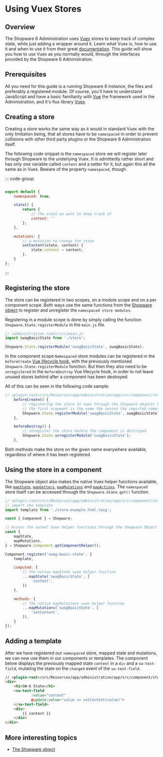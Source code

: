 # Using Vuex Stores

## Overview

The Shopware 6 Administration uses [Vuex](https://vuex.vuejs.org/) stores to keep track of complex state, while just adding a wrapper around it.
Learn what Vuex is, how to use it and when to use it from their great [documentation](https://vuex.vuejs.org/).
This guide will show you how to use Vuex as you normally would, through the interfaces provided by the Shopware 6 Administration.

## Prerequisites

All you need for this guide is a running Shopware 6 instance, the files and preferably a registered module.
Of course, you'll have to understand JavaScript and have a basic familiarity with [Vue](https://vuejs.org/) the framework used in the Administration, and it's flux library [Vuex](https://vuex.vuejs.org/).

## Creating a store

Creating a store works the same way as it would in standard Vuex with the only limitation being,
that all stores have to be `namespaced` in order to prevent collisions with other third party plugins or the Shopware 6 Administration itself.

The following code snippet is the `namespaced` store we will register later through Shopware to the underlying Vuex.
It is admittedly rather short and has only one variable called `content` and a setter for it, but again this all the same as in Vuex.
Beware of the property `namespaced`, though.

::: code-group

```javascript [PLUGIN_ROOT/src/Resources/app/administration/app/src/component/store-example/store.js]

export default {
    namespaced: true,

    state() {
        return {
            // the state we want to keep track of
            content: ''
        };
    },

    mutations: {
        // a mutation to change the state
        setContent(state, content) {
            state.content = content;
        },
    }
};
```

:::

## Registering the store

The store can be registered in two scopes, on a module scope and on a per component scope.
Both ways use the same functions from the [Shopware object](./the-shopware-object.md) to register and unregister the `namespaced store modules`.

Registering in a module scope is done by simply calling the function `Shopware.State.registerModule` in the `main.js` file.

```javascript
// <administration root>/src/main.js
import swagBasicState from './store';

Shopware.State.registerModule('swagBasicState', swagBasicState);
```

In the component scope `Namespaced` store modules can be registered in the `beforeCreate` [Vue lifecycle hook](https://vuejs.org/v2/guide/instance.html#Lifecycle-Diagram),
with the previously mentioned `Shopware.State.registerModule` function.
But then they also need to be `unregistered` in the `beforeDestroy` Vue lifecycle hook,
in order to not leave unused stores behind after a component has been destroyed.

All of this can be seen in the following code sample:

```javascript
// <plugin-root>/src/Resources/app/administration/app/src/component/store-example/index.js
    beforeCreate() {
        // registering the store to vuex through the Shopware objects helper function
        // the first argument is the name the second the imported namespaced store
        Shopware.State.registerModule('swagBasicState', swagBasicState);
    },

    beforeDestroy() {
        // unregister the store before the component is destroyed
        Shopware.State.unregisterModule('swagBasicState');
    },
```

Both methods make the store on the given name everywhere available, regardless of where it has been registered.

## Using the store in a component

The Shopware object also makes the native Vuex helper functions available, like [`mapState`](https://vuex.vuejs.org/guide/state.html#the-mapstate-helper), [`mapGetters`](https://vuex.vuejs.org/guide/getters.html#the-mapgetters-helper), [`mapMutations`](https://vuex.vuejs.org/guide/mutations.html#committing-mutations-in-components) and [`mapActions`](https://vuex.vuejs.org/guide/actions.html#dispatching-actions-in-components).
The `namespaced` store itself can be accessed through the `Shopware.State.get()` function.

```javascript
// <plugin-root>/src/Resources/app/administration/app/src/component/store-example/index.js
// import the template
import template from './store-example.html.twig';

const { Component } = Shopware;

// Access the normal Vuex helper functions through the Shopware Object
const { 
    mapState,
    mapMutations,
} = Shopware.Component.getComponentHelper();

Component.register('swag-basic-state', {
    template,

    computed: {
        // the native mapState vuex helper function 
        ...mapState('swagBasicState', [
            'content',
        ])
    },

    methods: {
        // the native mapMutations vuex helper function
        ...mapMutations('swagBasicState', [
            'setContent',
        ]),
    }
});
```

## Adding a template

After we have registered our `namespaced` store, mapped state and mutations, we can now use them in our components or templates.
The component below displays the previously mapped state `content` in a `div` and a `sw-text-field`, mutating the state on the `changed` event of the `sw-text-field`.

```html
// <plugin-root>/src/Resources/app/administration/app/src/component/store-example/store-example.html.twig
<div>
    <h1>SW-6 State</h1>
    <sw-text-field
            :value="content"
            @update:value="value => setContent(value)">
    </sw-text-field>
    <div>
        {{ content }}
    </div>
</div>
```

## More interesting topics

* [The Shopware object](./the-shopware-object.md)
